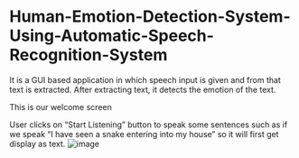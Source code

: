 # Human-Emotion-Detection-System-Using-Automatic-Speech-Recognition-System

It is a GUI based application in which speech input is given and from that text is extracted. After extracting text, it detects the emotion of the text.

This is our welcome screen


User clicks on “Start Listening” button to speak some sentences such as if we speak “I have seen a snake entering into my house” so it will first get display as text.
![image](https://user-images.githubusercontent.com/50975565/172563119-b4fc7f98-79c1-41ee-b85f-1133d411aa3d.png)



